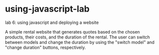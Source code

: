 # using-javascript-lab
lab 6: using javascript and deploying a website

A simple rental website that generates quotes based on the chosen products, their costs, and the duration of the rental. The user can switch between models and change the duration by using the "switch model" and "change duration" buttons, respectively. 
